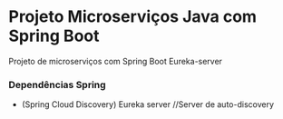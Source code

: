 # Projeto Microserviços Java com Spring Boot
Projeto de microserviços com Spring Boot
Eureka-server

### Dependências Spring
- (Spring Cloud Discovery) Eureka server //Server de auto-discovery
